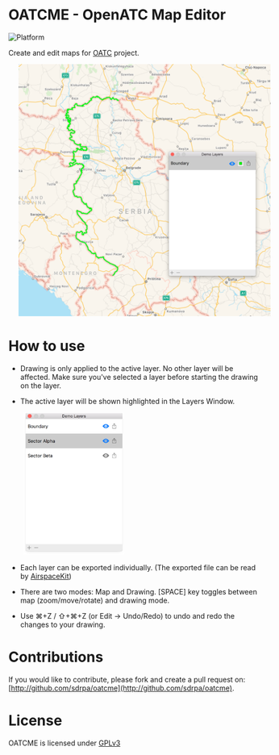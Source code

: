 # OATCME - OpenATC Map Editor

![Platform](https://img.shields.io/badge/platforms-macOS-333333.svg)

Create and edit maps for [OATC](http://oatc.io) project.

<img src="Assets/Images/map-window.png" alt="Map Window" width="500" hspace="20">

# How to use

- Drawing is only applied to the active layer. No other layer will be affected. Make sure you've selected a layer before starting the drawing on the layer.

- The active layer will be shown highlighted in the Layers Window.

<img src="Assets/Images/layers-window.png" alt="Layers Window" width="200" hspace="30">

- Each layer can be exported individually. (The exported file can be read by [AirspaceKit](https://github.com/sdrpa/oatcme))

- There are two modes: Map and Drawing. [SPACE] key toggles between map (zoom/move/rotate) and drawing mode.

- Use ⌘+Z / ⇧+⌘+Z (or Edit -> Undo/Redo) to undo and redo the changes to your drawing.

# Contributions

If you would like to contribute, please fork and create a pull request on: [http://github.com/sdrpa/oatcme](http://github.com/sdrpa/oatcme).

# License

OATCME is licensed under [GPLv3](https://www.gnu.org/licenses/gpl.txt)
